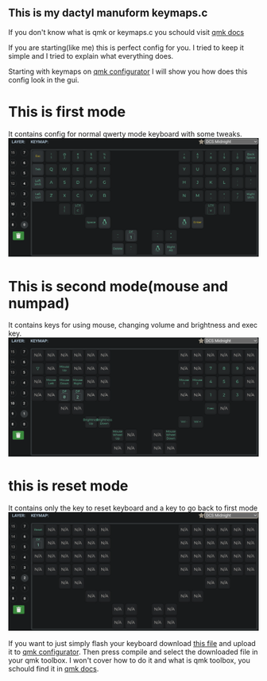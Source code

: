 ## This is my dactyl manuform keymaps.c

If you don't know what is qmk or keymaps.c you schould visit [qmk docs](https://docs.qmk.fm/#/)  

If you are starting(like me) this is perfect config for you. I tried to keep it simple and I tried to explain what everything does.


Starting with keymaps on [qmk configurator](https://config.qmk.fm/#/handwired/dactyl_manuform/5x6/LAYOUT_5x6) I will show you how does this config look in the gui.


# This is first mode
It contains config for normal qwerty mode keyboard with some tweaks.
![image of normal qwerty mode](img/qwerty.png)

# This is second mode(mouse and numpad)
It contains keys for using mouse, changing volume and brightness and exec key. 
![image of utility mode with mouse numpad and more](img/mouse.png)

# this is reset mode
It contains only the key to reset keyboard and a key to go back to first mode
![image of reset mode](img/reset.png)

If you want to just simply flash your keyboard download [this file](https://github.com/Grandkahuna43325/dactyl_manuform_config/blob/main/keymaps.json) and upload it to [qmk configurator](https://config.qmk.fm/#/handwired/dactyl_manuform/5x6/LAYOUT_5x6).
Then press compile and select the downloaded file in your qmk toolbox. I won't cover how to do it and what is qmk toolbox, you schould find it in [qmk docs](https://docs.qmk.fm/#/).


